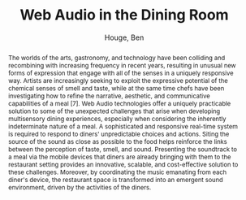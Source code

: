 --- 
  title: "Web Audio in the Dining Room" 
  abstract: "The worlds of the arts, gastronomy, and technology have been colliding and recombining with increasing frequency in recent years, resulting in unusual new forms of expression that engage with all of the senses in a uniquely responsive way. Artists are increasingly seeking to exploit the expressive potential of the chemical senses of smell and taste, while at the same time chefs have been investigating how to refine the narrative, aesthetic, and communicative capabilities of a meal [7]. Web Audio technologies offer a uniquely practicable solution to some of the unexpected challenges that arise when developing multisensory dining experiences, especially when considering the inherently indeterminate nature of a meal. A sophisticated and responsive real-time system is required to respond to diners' unpredictable choices and actions. Siting the source of the sound as close as possible to the food helps reinforce the links between the perception of taste, smell, and sound. Presenting the soundtrack to a meal via the mobile devices that diners are already bringing with them to the restaurant setting provides an innovative, scalable, and cost-effective solution to these challenges. Moreover, by coordinating the music emanating from each diner's device, the restaurant space is transformed into an emergent sound environment, driven by the activities of the diners." 
  address: "London" 
  author: "Houge, Ben" 
  booktitle: "Proceedings of the International Web Audio Conference" 
  editor: "Thalmann, Florian and Ewert, Sebastian" 
  month: "Proceedings of the International Web Audio Conference"
  pages: "" 
  publisher: "Queen Mary University of London" 
  series: "WAC '17"
  type: "Talk"  
  year: "2017" 
  id: "2017_EA_55" 
  tags: year2017 
  pdflink: /_data/papers/pdf/2017/2017_55.pdf
  ISSN: Can't find it!
---